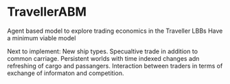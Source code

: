 # TravellerABM
Agent based model to explore trading economics in the Traveller LBBs
Have a minimum viable model

Next to implement:
  New ship types.
  Specualtive trade in addition to common carriage.
  Persistent worlds with time indexed changes adn refreshing of cargo and passangers.
  Interaction between traders in terms of exchange of informaton and competition.
